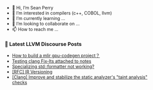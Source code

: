 - 👋 Hi, I’m Sean Perry
- 👀 I’m interested in compilers (c++, COBOL, llvm)
- 🌱 I’m currently learning ...
- 💞️ I’m looking to collaborate on ...
- 📫 How to reach me ...

<!---
s66perry/s66perry is a ✨ special ✨ repository because its `README.md` (this file) appears on your GitHub profile.
You can click the Preview link to take a look at your changes.
--->
### 📕 Latest LLVM Discourse Posts

<!-- DISCOURSE-LLVM:START -->
- [How to build a mlir gpu-codegen project？](https://discourse.llvm.org/t/how-to-build-a-mlir-gpu-codegen-project/68543#post_2)
- [Testing clang Fix-Its attached to notes](https://discourse.llvm.org/t/testing-clang-fix-its-attached-to-notes/68317#post_9)
- [Specializing std::formatter not working?](https://discourse.llvm.org/t/specializing-std-formatter-not-working/68278#post_6)
- [[RFC] IR Versioning](https://discourse.llvm.org/t/rfc-ir-versioning/5893?page=2#post_32)
- [[Clang] Improve and stabilize the static analyzer&#39;s &quot;taint analysis&quot; checks](https://discourse.llvm.org/t/clang-improve-and-stabilize-the-static-analyzers-taint-analysis-checks/68235#post_8)
<!-- DISCOURSE-LLVM:END -->
